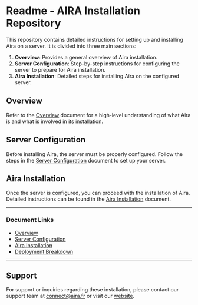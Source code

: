 # Readme - AIRA Installation Repository

This repository contains detailed instructions for setting up and installing Aira on a server. It is divided into three main sections:

1. **Overview**: Provides a general overview of Aira installation.
2. **Server Configuration**: Step-by-step instructions for configuring the server to prepare for Aira installation.
3. **Aira Installation**: Detailed steps for installing Aira on the configured server.

## Overview

Refer to the [Overview](https://github.com/airacommunity/AIRA-Installation/blob/main/1.%20Overview.md) document for a high-level understanding of what Aira is and what is involved in its installation.

## Server Configuration

Before installing Aira, the server must be properly configured. Follow the steps in the [Server Configuration](https://github.com/airacommunity/AIRA-Installation/blob/main/2.%20Server%20Configuration.md) document to set up your server.

## Aira Installation

Once the server is configured, you can proceed with the installation of Aira. Detailed instructions can be found in the [Aira Installation](https://github.com/airacommunity/AIRA-Installation/blob/main/3.%20AIRA%20Installation.md) document.

---


### Document Links

- [Overview](https://github.com/airacommunity/AIRA-Installation/blob/main/1.%20Overview.md)
- [Server Configuration](https://github.com/airacommunity/AIRA-Installation/blob/main/2.%20Server%20Configuration.md)
- [Aira Installation](https://github.com/airacommunity/AIRA-Installation/blob/main/3.%20AIRA%20Installation.md)
- [Deployment Breakdown](https://github.com/airacommunity/AIRA-Installation/blob/main/4.%20Deployment%20Breakdown.md)

----

## Support

For support or inquiries regarding these installation, please contact our support team at connect@aira.fr or visit our [website](www.aira.fr).
